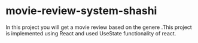 # movie-review-system-shashi
In this project you will get a movie review based on the genere .This project is implemented using React and used UseState functionality of react.
